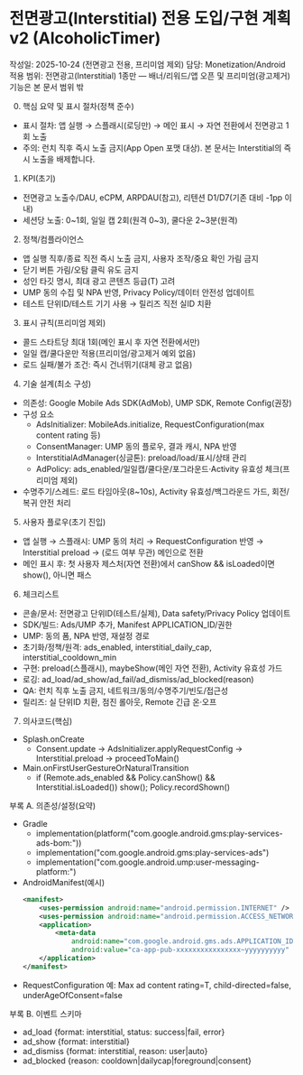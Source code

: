 # 전면광고(Interstitial) 전용 도입/구현 계획 v2 (AlcoholicTimer)

작성일: 2025-10-24 (전면광고 전용, 프리미엄 제외)
담당: Monetization/Android
적용 범위: 전면광고(Interstitial) 1종만 — 배너/리워드/앱 오픈 및 프리미엄(광고제거) 기능은 본 문서 범위 밖

0) 핵심 요약 및 표시 절차(정책 준수)
- 표시 절차: 앱 실행 → 스플래시(로딩만) → 메인 표시 → 자연 전환에서 전면광고 1회 노출
- 주의: 런치 직후 즉시 노출 금지(App Open 포맷 대상). 본 문서는 Interstitial의 즉시 노출을 배제합니다.

1) KPI(초기)
- 전면광고 노출수/DAU, eCPM, ARPDAU(참고), 리텐션 D1/D7(기존 대비 -1pp 이내)
- 세션당 노출: 0~1회, 일일 캡 2회(원격 0~3), 쿨다운 2~3분(원격)

2) 정책/컴플라이언스
- 앱 실행 직후/종료 직전 즉시 노출 금지, 사용자 조작/중요 확인 가림 금지
- 닫기 버튼 가림/오탐 클릭 유도 금지
- 성인 타깃 명시, 최대 광고 콘텐츠 등급(T) 고려
- UMP 동의 수집 및 NPA 반영, Privacy Policy/데이터 안전성 업데이트
- 테스트 단위ID/테스트 기기 사용 → 릴리즈 직전 실ID 치환

3) 표시 규칙(프리미엄 제외)
- 콜드 스타트당 최대 1회(메인 표시 후 자연 전환에서만)
- 일일 캡/쿨다운만 적용(프리미엄/광고제거 예외 없음)
- 로드 실패/불가 조건: 즉시 건너뛰기(대체 광고 없음)

4) 기술 설계(최소 구성)
- 의존성: Google Mobile Ads SDK(AdMob), UMP SDK, Remote Config(권장)
- 구성 요소
  - AdsInitializer: MobileAds.initialize, RequestConfiguration(max content rating 등)
  - ConsentManager: UMP 동의 플로우, 결과 캐시, NPA 반영
  - InterstitialAdManager(싱글톤): preload/load/표시/상태 관리
  - AdPolicy: ads_enabled/일일캡/쿨다운/포그라운드·Activity 유효성 체크(프리미엄 제외)
- 수명주기/스레드: 로드 타임아웃(8~10s), Activity 유효성/백그라운드 가드, 회전/복귀 안전 처리

5) 사용자 플로우(초기 진입)
- 앱 실행 → 스플래시: UMP 동의 처리 → RequestConfiguration 반영 → Interstitial preload → (로드 여부 무관) 메인으로 전환
- 메인 표시 후: 첫 사용자 제스처(자연 전환)에서 canShow && isLoaded이면 show(), 아니면 패스

6) 체크리스트
- 콘솔/문서: 전면광고 단위ID(테스트/실제), Data safety/Privacy Policy 업데이트
- SDK/빌드: Ads/UMP 추가, Manifest APPLICATION_ID/권한
- UMP: 동의 폼, NPA 반영, 재설정 경로
- 초기화/정책/원격: ads_enabled, interstitial_daily_cap, interstitial_cooldown_min
- 구현: preload(스플래시), maybeShow(메인 자연 전환), Activity 유효성 가드
- 로깅: ad_load/ad_show/ad_fail/ad_dismiss/ad_blocked(reason)
- QA: 런치 직후 노출 금지, 네트워크/동의/수명주기/빈도/접근성
- 릴리즈: 실 단위ID 치환, 점진 롤아웃, Remote 긴급 온·오프

7) 의사코드(핵심)
- Splash.onCreate
  - Consent.update → AdsInitializer.applyRequestConfig → Interstitial.preload → proceedToMain()
- Main.onFirstUserGestureOrNaturalTransition
  - if (Remote.ads_enabled && Policy.canShow() && Interstitial.isLoaded()) show(); Policy.recordShown()

부록 A. 의존성/설정(요약)
- Gradle
  - implementation(platform("com.google.android.gms:play-services-ads-bom:<latest>"))
  - implementation("com.google.android.gms:play-services-ads")
  - implementation("com.google.android.ump:user-messaging-platform:<latest>")
- AndroidManifest(예시)
  ```xml
  <manifest>
      <uses-permission android:name="android.permission.INTERNET" />
      <uses-permission android:name="android.permission.ACCESS_NETWORK_STATE" />
      <application>
          <meta-data
              android:name="com.google.android.gms.ads.APPLICATION_ID"
              android:value="ca-app-pub-xxxxxxxxxxxxxxxx~yyyyyyyyyy" />
      </application>
  </manifest>
  ```
- RequestConfiguration 예: Max ad content rating=T, child-directed=false, underAgeOfConsent=false

부록 B. 이벤트 스키마
- ad_load {format: interstitial, status: success|fail, error}
- ad_show {format: interstitial}
- ad_dismiss {format: interstitial, reason: user|auto}
- ad_blocked {reason: cooldown|dailycap|foreground|consent}

